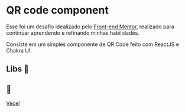 # QR code component

Esse foi um desafio idealizado pelo [Front-end Mentor](https://www.frontendmentor.io/), realizado para continuar aprendendo e refinando minhas habilidades.

Consiste em um simples componente de QR Code feito com ReactJS e Chakra UI.

## Libs :open_book:

## :paperclip:
[Vecel](https://qrcode-guicoutost.vercel.app/)

